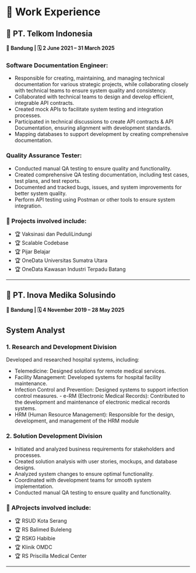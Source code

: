 # 💼 Work Experience  

## 📌 PT. Telkom Indonesia
**📍 Bandung | 🗓️ 2 June 2021 – 31 March 2025**  
### Software Documentation Engineer:  
- Responsible for creating, maintaining, and managing technical documentation for various strategic projects, while collaborating closely with technical teams to ensure system quality and consistency.
- Collaborated with technical teams to design and develop efficient, integrable API contracts.
- Created mock APIs to facilitate system testing and integration processes.
- Participated in technical discussions to create API contracts & API Documentation, ensuring alignment with development standards.  
- Mapping databases to support development by creating comprehensive documentation.

### Quality Assurance Tester:  
- Conducted manual QA testing to ensure quality and functionality.
- Created comprehensive QA testing documentation, including test cases, test plans, and test reports.
- Documented and tracked bugs, issues, and system improvements for better system quality.
- Perform API testing using Postman or other tools to ensure system integration.

### 🚀 Projects involved include:  
- 🏆 Vaksinasi dan PeduliLindungi
- 🏆 Scalable Codebase
- 🏆 Pijar Belajar 
- 🏆 OneData Universitas Sumatra Utara
- 🏆 OneData Kawasan Industri Terpadu Batang

---

## 📌 PT. Inova Medika Solusindo
**📍 Bandung | 🗓️ 4 November 2019 – 28 May 2025**  

## System Analyst
### 1. Research and Development Division
Developed and researched hospital systems, including:
- Telemedicine: Designed solutions for remote medical services. 
- Facility Management: Developed systems for hospital facility maintenance. 
- Infection Control and Prevention: Designed systems to support infection control measures. - e-RM (Electronic Medical Records): Contributed to the development and maintenance of electronic medical records systems. 
- HRM (Human Resource Management): Responsible for the design, development, and management of the HRM module

### 2. Solution Development Division
- Initiated and analyzed business requirements for stakeholders and processes. 
- Created solution analysis with user stories, mockups, and database designs. 
- Analyzed system changes to ensure optimal functionality. 
- Coordinated with development teams for smooth system implementation. 
- Conducted manual QA testing to ensure quality and functionality.

### 🚀 AProjects involved include:  
- 🏆 RSUD Kota Serang
- 🏆 RS Balimed Buleleng
- 🏆 RSKG Habibie
- 🏆 Klinik OMDC
- 🏆 RS Priscilla Medical Center

---

